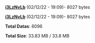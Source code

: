 [**i3LzNvLb**](/data/i3LzNvLb.txt) (02/12/22 - 19:09)- 8027 bytes

[**i3LzNvLb**](/data/i3LzNvLb.txt) (02/12/22 - 19:09)- 8027 bytes

**Total Datas**: 6096

**Total Size**: 33.83 MB / 33.8 MB